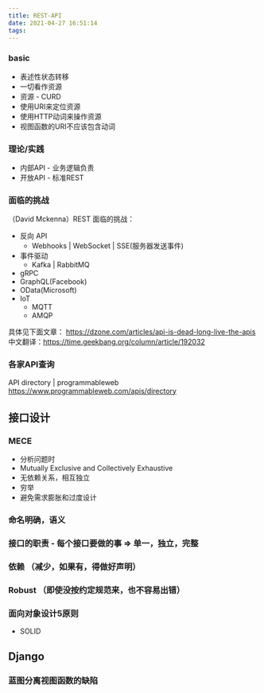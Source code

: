 ```yaml
---
title: REST-API
date: 2021-04-27 16:51:14
tags:
---
```


### basic
- 表述性状态转移
- 一切看作资源
- 资源 - CURD
- 使用URI来定位资源
- 使用HTTP动词来操作资源
- 视图函数的URI不应该包含动词

### 理论/实践
- 内部API - 业务逻辑负责
- 开放API - 标准REST


### 面临的挑战
（David Mckenna）REST 面临的挑战：
- 反向 API
  - Webhooks | WebSocket | SSE(服务器发送事件)
- 事件驱动
  - Kafka | RabbitMQ
- gRPC
- GraphQL(Facebook)
- OData(Microsoft)
- IoT
  - MQTT
  - AMQP

具体见下面文章：
https://dzone.com/articles/api-is-dead-long-live-the-apis
中文翻译：https://time.geekbang.org/column/article/192032




### 各家API查询
API directory | programmableweb
https://www.programmableweb.com/apis/directory


## 接口设计

### MECE
- 分析问题时
- Mutually Exclusive and Collectively Exhaustive
- 无依赖关系，相互独立
- 穷举
- 避免需求膨胀和过度设计

### 命名明确，语义

### 接口的职责 - 每个接口要做的事 => 单一，独立，完整

### 依赖 （减少，如果有，得做好声明）

### Robust （即使没按约定规范来，也不容易出错）

### 面向对象设计5原则
- SOLID


## Django

### 蓝图分离视图函数的缺陷


